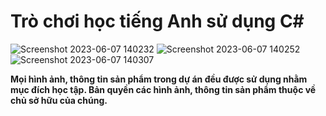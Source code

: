 # Trò chơi học tiếng Anh sử dụng C#

![Screenshot 2023-06-07 140232](https://github.com/Lamminhtuan/EnglishLearningGameWinform/assets/79350128/b72c7eb7-5d5d-4186-95f4-8a7fa13d6cf9)
![Screenshot 2023-06-07 140252](https://github.com/Lamminhtuan/EnglishLearningGameWinform/assets/79350128/3b6f2a3a-0465-4d8d-aae8-4fa5259a9bfb)
![Screenshot 2023-06-07 140307](https://github.com/Lamminhtuan/EnglishLearningGameWinform/assets/79350128/0f0fdaf5-b217-4af1-9835-e645899eea57)

<b>Mọi hình ảnh, thông tin sản phẩm trong dự án đều được sử dụng nhằm mục đích học tập. Bản quyền các hình ảnh, thông tin sản phẩm thuộc về chủ sở hữu của chúng.</b>
